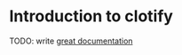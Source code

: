 # Introduction to clotify

TODO: write [great documentation](http://jacobian.org/writing/what-to-write/)
